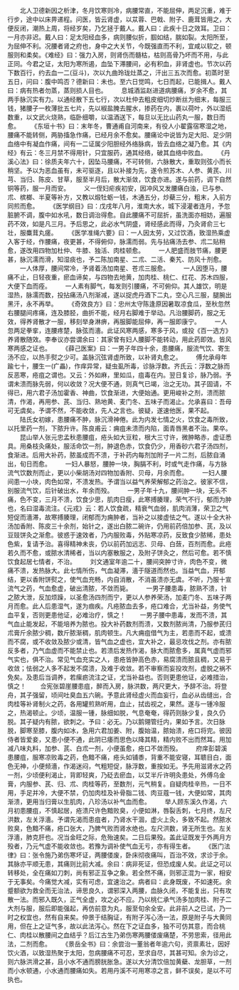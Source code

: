 <!-- { "loadSidebar": true } -->
　　北人卫德新因之析津，冬月饮寒则冷，病腰常直，不能屈伸，两足沉重，难于行步，途中以床畀递程。问医，皆云肾虚，以苁蓉、巴戟、附子、鹿茸皆用之，大便反闭，潮热上周，将经岁矣，乃乞拯于戴人。戴人曰：此疾十日之效耳。卫曰：一月亦非迟。戴人曰：足太阳经血多，病则腰似折，腘如结，腨如裂。太阳所至，为屈伸不利。况腰者肾之府也，身中之大关节，今既强直而不利，宜咸以软之，顿服则和柔矣。《难经》曰：强力入房，则肾伤而髓枯，枯则高骨乃坏而不用，与此正同。今君之证，太阳为寒所遏，血坠下滞腰间，必有积血，非肾虚也。节次以药下数百行，约去血一二(豆斗)，次以九曲玲珑灶蒸之，汗出三五次而愈。初蒸时至五日，问曰：腹中鸣否？德新曰：未也。至六日觉鸣，七日而起，已能揖人。戴人曰：病有热者勿蒸，蒸则损人目也。
　　息城酒监赵进道病腰痛，岁余不愈，其两手脉沉实有力。以通经散下五七行，次以杜仲去粗皮细切炒断丝为细末，每服三钱，猪腰子一枚薄批五七片，先以椒盐腌去腥水，掺药在内，裹以荷叶，外以湿纸数重，以文武火烧熟，临卧细嚼，以温酒送下，每旦以无比山药丸一服，数日而愈。
　　《东垣十书》曰：末年冬，曹通甫自河南来，有役人小翟露宿寒湿之地，腰痛不能转侧，两胁搐急作痛，已经月余不愈矣。腰痛论中说皆为足大阳、足少阴血络中有凝血作痛，间有一二证属少阳胆经外络脉病，皆去血络之凝乃愈。其《内经》有云：冬三月禁不得用针，只宜服药，通其经络，破其血络中败血。
　　《丹溪心法》曰：徐质夫年六十，因坠马腰痛，不可转侧，六脉散大，重取则弦小而长稍坚。予以为恶血虽有，未可驱逐，且以补接为先，遂令煎苏木、人参、黄芪、川芎、当归、陈皮、甘草，服至半月后，散大渐敛，饮食亦进。遂与前药，调下自然铜等药，服一月而安。
　　义一侄妇疟疾初安，因冲风又发腰痛白浊，已与参、朮、槟榔、半夏等补方，又教以煅牡蛎一钱，木通五分，炒蘗三分，粗末，入前方同煎而愈。
　　《医学纲目》曰：戊戌年八月，淮南大水，城下浸灌者连月，予忽脏腑不调，腹中如水吼，数日调治得愈。自此腰痛不可屈折，虽洗面亦相妨，遍服药不效，如是凡三月。予后思之，此必水气阴盛，肾经感此而得，乃灸肾俞三七壮，服麋茸丸瘥。
　　《医学准绳六要》曰：一人因太劳，又过饮酒，致湿热乘虚入客于经，作腰痛，夜更甚，不得俯仰，脉濡而弱。先与拈痛汤去参、朮二贴稍愈，遂改用四物加杜仲、牛膝、独活、肉桂顿愈。
　　一人肥盛而肢节痛，腰更甚，脉沉濡而滑，知湿痰也，予二陈加南星、二朮、二活、秦艽、防风十剂愈。
　　一人体厚，腰间常冷，予肾着汤加南星、苍朮三服愈。
　　一人因堕马，腰痛不止，日轻夜重，瘀血谛矣，与四物去地黄，加肉桂、桃仁、红花、苏木四服，大便下血而痊。
　　一人素有脚气，每发则引腰痛，不可俯仰。其人雄饮，明是湿热，脉濡而数，投拈痛汤八剂渐减，遂以捉虎丹酒下二丸，空心凡三服，腿腕出黑汗，永不再举。
　　《奇效良方》曰：忠州太守陈逢原因暑取凉食瓜，至秋忽然右腰腿间疼痛，连及膝胫，曲折不能，经月右脚难于举动。凡治腰脚药，服之无效，得养肾散才一服，移刻举身淋痹，再服脚能屈伸，再一服即康宁。
　　一人忽两足拳挛，连腰疼楚，脉弦而濇。此证风寒两感，寒多于风，或投《百一选方》养肾散随效。李奉议亦尝谓余曰：其家曾有妇人腰脚不能转动，用此药即效。皆风寒两感之证也。
　　《薛己医案》曰：一男子年四十余，患腰痛，服流气饮、寄生汤不应，以热手熨之少可。盖脉沉弦肾虚所致，以补肾丸愈之。
　　傅允承母年踰七十，腰生一(疒畾)，作痒异常，疑虫虱所毒，诊脉浮数。齐氏云：浮数之脉而反恶寒，疮疽之谓也。又云：外如麻，里如瓜，疽毒在内。翌日复诊，脉乃弱。予谓未溃而脉先弱，何以收敛？况大便不通，则真气已竭，治之无功。其子固请，不得已，用六君子汤加霍香、神曲，饮食渐进，大便始通。更用峻补之剂，溃而脓清，作渴，再用参、芪、当归、熟地黄、麦门冬、五味子而渴止。允承喜曰：吾母可无虞矣。予谓不然，不能收敛，先人之言也。彼疑，遂速他医，果不起。
　　陆氏女初嫁，患腰痛不肿，脉沉滑神倦。此为内发七情之火，饮食之毒所致，以托里药一剂，下脓升许。陈良甫云：痈疽未溃而内陷，面青唇黑者不治。果卒。
　　昆山举人张元忠孟秋患腰疽，疮头如大豆粒，根大三寸许，微肿略赤，虚证悉具。用桑枝灸痛处，服活命饮一剂，肿退色赤，饮食仍少，用香砂六君子汤四剂，食渐进。后用大补药，脓虽成而不溃，于补药内每剂加附子一片二剂，后脓自涌出，旬日而愈。
　　一妇人暴怒，腰肿一块，胸膈不利，时或气走作痛，与方脉流气饮数剂而止，更以小柴胡汤对四物加香附、贝母，月余而愈。
　　一妇人腰间患一小块，肉色如常，不溃发热。予谓当以益气养荣解郁之药治之。彼家不信，别服流气饮，后针破出水，年余而殁。
　　一男子年十九，腰间肿一块，无头不痛，色不变，三月不溃，饮食少思，肌肉日瘦，此寒搏腠理，荣气不行，郁而为肿也，名曰湿毒流注。《元戎》云：若人饮食疏，精衰气血弱，肌肉消薄，荣卫之气短促而濇滞，故寒搏腠理，闭郁而为痈肿者，当补之以接虚怯之气。遂以十全大补汤加香附、陈皮三十余剂，始针之，遂出白脓二碗许，仍用前药倍加参、芪，及以豆豉饼灸之渐愈。彼惑于速效者，乃内服败毒，外贴寒凉药，反致食少脓稀，患处色紫，复请予治。喜得精神未丧，仍以前药加远志、贝母、白蔹，百剂而愈。此疮若久而不愈，或脓水清稀者，当以内塞散服之，及附子饼灸之，然后可愈。若不慎饮食起居七情者，不治。
　　刘文通室年逾二十，腰间突肿寸许，肉色不变，微痛不溃，发热脉大。此七情所伤，气血凝滞，濇于隧道而然也。当益气血，开郁结，更以香附饼熨之，使气血充畅，内自消散，不消虽溃亦无虞。不听，乃服十宣流气之药，气血愈虚，破出清脓，不敛而毙。
　　一男子腰患毒，脓熟不溃，针之脓大泄，反加烦躁，以圣愈汤四剂而宁，更以人参养荣汤，加麦门冬、五味子两月而愈。此人后患湿气，遂为痼疾。凡疮脓血去多，疮口难合，尤当补益，务使气血平复，否则更患他证，必难治疗，慎之！
　　一男子腰中患毒，发而不溃，其气血止能发起，不能培养为脓也。投大补药数剂而溃，又数剂脓尚清，乃服参芪归朮膏斤余脓少稠，数斤脓渐稠，肌肉顿生。凡大痈疽借气为主，若患而不起，或溃而不腐，或不收敛及脓少或清，皆气血之虚也，宜大补之，最忌攻伐之剂。亦有脓反多者，乃气血虚而不能禁止也。若溃后发热作渴，脉大而脓愈多，属真气虚而邪气实也，俱不治。常见气血充实之人，患疮皆肿高色赤，易腐溃而脓且稠，又易于收敛；怯弱之人多不起发不腐溃，及难于收敛。若不审察而妄投攻剂，虚脱之祸不免矣。及患后当调养，若瘰疬流注之证，尤当补益也。否则更患他证，必难措治，慎之！
　　佥宪张碧崖腰患疽，醉而入房，脉洪数，两尺更大，予辞不治。将登舟，其子强留，顷间吐臭血五六碗。予意此肾经虚火而血妄行，血必从齿缝出，合肉桂等补肾制火之药，各用罐煎熟听用，血止，拭齿视之，果然。遂与一锺冷服之，热渴顿止。少顷，温服一锺，脉细如脱，气息奄奄，得药则脉少复，良久仍脱。其子疑内有脓，欲刺之。予曰：必无。乃以鹅翎管纴内，果如予言。次日脉脱，脚寒至膝，腹内如冰，急用六君加姜、附，腹始温，脓始溃，疮口将完。彼因侍者皆爱妾，又患小便不通，此阴已痿而思色以降其精，精内败不出而然耳。用加减八味丸料，加参、芪、白朮一剂，小便虽愈，疮口不敛而殁。
　　府庠彭碧溪患腰疽，服寒凉败毒之药，色黯不痛，疮头如铺黍，背重不能安寝，耳聩目白，面色无神，小便频濇，作渴迷闷，气粗短促，脉浮数，重按如无。予先用滋肾水之药一剂，少顷便利渴止，背即轻爽，乃砭去瘀血，以艾半斤许明灸患处，外傅乌金膏，内服参、芪、归、朮、肉桂等药，至数剂，元气稍复。自疑肉桂辛热，一日不用，手足并冷，大便不禁，仍加肉桂及补骨脂二钱、肉豆蔻一钱，大便如常，其肉渐溃，更用当归膏以生肌肉，八珍汤以补气血而愈。
　　举人顾东溪久作渴，六月初患腰疽，不慎起居，疮溃尺许色黯败臭，小便如淋，唇裂舌刺，七月终，左尺洪数，左关浮濇。予谓先渴而患疽者，乃肾水干涸，虚火上灸，多致不起。然脓水败臭，色黯不痛，疮口张大，乃脾气败而肾水绝也。左尺洪数，肾无所生也。左关浮濇，肺克肝也。况当金旺之际，危殆速矣。二日后果殁。盖此证既发于外两月方殁者，乃元气虚不能收敛也。若豫为调补使气血无亏，亦有得生者。
　　《医门法律》曰：张令施乃弟伤寒坏证，两腰偻废，卧床彻夜痛叫，百治不效，求诊于余。其脉亦平顺无患，其痛则比前大减。余曰：病非死证，但恐成废人矣。此证之可以转移处，全在痛如刀刺，尚有邪正互争之象。若全然不痛，则邪正混为一家，相安于无事矣。今痛觉大减，实有可虑，宜速治之。病者曰：此身既废，不如速死。余蹙额欲为救全而无治法，谛思良久，谓邪深入两腰，血脉久闭，不能复出，只有攻散一法。而邪入既久，正气全虚，攻之必不应。乃以桃仁承气汤多加肉桂、附子二大剂与服，服后即能强起，再仿前意为丸，服至旬余全安。此非前人之已试，乃一时之权宜也，然有自来矣。仲景于结胸证，有附子泻心汤一法，原是附子与大黄同用，但在上之证气多，故以此法泻心。然在下之证血多，独不可仿其意，而合桃仁、肉桂以散腰间之血结乎？后江古生乃弟伤寒两腰偻废痛楚，不劳思索，径用此法，二剂而愈。
　　《景岳全书》曰：余尝治一董翁者年逾六句，资禀素壮，因好饮火酒，以致湿热聚于太阳，忽病腰痛不可忍，至求自尽，其甚可知。余为诊之，则六脉洪滑之甚，且小水不通而膀胱胀急。遂以大分清饮倍加黄蘗、龙胆草，一剂而小水顿通，小水通而腰痛如失。若用丹溪不可用寒凉之言，鲜不误矣，是以不可执也。
